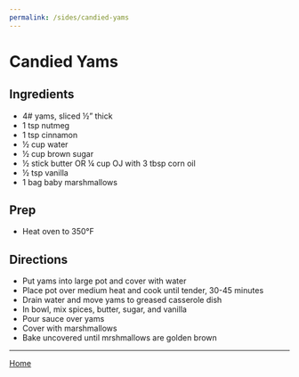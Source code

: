 ```yaml
---
permalink: /sides/candied-yams
---
```

# Candied Yams

## Ingredients

- 4# yams, sliced ½” thick
- 1 tsp nutmeg
- 1 tsp cinnamon
- ½ cup water
- ½ cup brown sugar
- ½ stick butter OR ¼ cup OJ with 3 tbsp corn oil
- ½ tsp vanilla
- 1 bag baby marshmallows

## Prep

- Heat oven to 350°F

## Directions

- Put yams into large pot and cover with water
- Place pot over medium heat and cook until tender, 30-45 minutes
- Drain water and move yams to greased casserole dish
- In bowl, mix spices, butter, sugar, and vanilla
- Pour sauce over yams
- Cover with marshmallows
- Bake uncovered until mrshmallows are golden brown

---

[Home](https://thomasjbarrett82.github.io)
